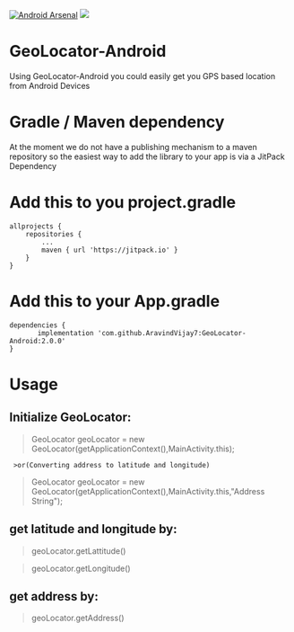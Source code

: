 [![Android Arsenal]( https://img.shields.io/badge/Android%20Arsenal-GeoLocator--Android-green.svg?style=flat )]( https://android-arsenal.com/details/1/7331 )     [![](https://jitpack.io/v/AravindVijay7/GeoLocator-Android.svg)](https://jitpack.io/#AravindVijay7/GeoLocator-Android)


# GeoLocator-Android
 Using GeoLocator-Android you could easily get you GPS based location from Android Devices
 
 
 
 
# Gradle / Maven dependency
At the moment we do not have a publishing mechanism to a maven repository so the easiest way to add the library to your app is via a JitPack Dependency 

 # Add this to you project.gradle

	allprojects {
		repositories {
			...
			maven { url 'https://jitpack.io' }
		}
	}
  
 # Add this to your App.gradle
  
  	dependencies {
	       implementation 'com.github.AravindVijay7:GeoLocator-Android:2.0.0'
	}


# Usage


 ## Initialize GeoLocator:
 
   > GeoLocator geoLocator = new GeoLocator(getApplicationContext(),MainActivity.this);

     >or(Converting address to latitude and longitude)

   > GeoLocator geoLocator = new GeoLocator(getApplicationContext(),MainActivity.this,"Address String");

 ## get latitude and longitude by:
  
   > geoLocator.getLattitude()
   
   > geoLocator.getLongitude()

 ## get address by:

   > geoLocator.getAddress()

